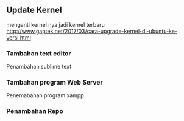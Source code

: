 ## Update Kernel
menganti kernel nya jadi kernel terbaru
http://www.gaptek.net/2017/03/cara-upgrade-kernel-di-ubuntu-ke-versi.html

### Tambahan text editor
Penambahan sublime text

### Tambahan program Web Server
Penemabahan program xampp

### Penambahan Repo
